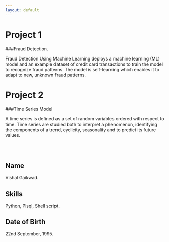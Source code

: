 ```yaml
---
layout: default
---
```



# Project 1

###Fraud Detection.

Fraud Detection Using Machine Learning deploys a machine learning (ML) model and an example dataset of credit card transactions to train the model to recognize fraud patterns. The model is self-learning which enables it to adapt to new, unknown fraud patterns.

# Project 2

###Time Series Model

A time series is defined as a set of random variables ordered with respect to time. Time series are studied both to interpret a phenomenon, identifying the components of a trend, cyclicity, seasonality and to predict its future values.


<br> 



<br>


## Name
Vishal Gaikwad.

## Skills
Python, Plsql, Shell script.

## Date of Birth
22nd September, 1995.

